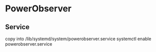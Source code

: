 # PowerObserver

## Service
copy into /lib/systemd/system/powerobserver.service
systemctl enable powerobserver.service